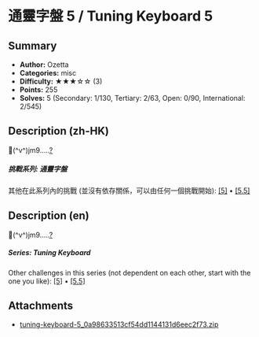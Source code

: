 通靈字盤 5 / Tuning Keyboard 5
===

## Summary

* **Author:** Ozetta
* **Categories:** misc
* **Difficulty:** ★★★☆☆ (3)
* **Points:** 255
* **Solves:** 5 (Secondary: 1/130, Tertiary: 2/63, Open: 0/90, International: 2/545)

## Description (zh-HK)

🫵(^v^)jm9.....[?](https://files.chal.sh/tuning-keyboard-5_0a98633513cf54dd1144131d6eec2f73.zip)

##### 挑戰系列: 通靈字盤

其他在此系列內的挑戰 (並沒有依存關係，可以由任何一個挑戰開始): [[5]](/challenges/737170479) • [[5.5]](/challenges/377742175)

## Description (en)

🫵(^v^)jm9.....[?](https://files.chal.sh/tuning-keyboard-5_0a98633513cf54dd1144131d6eec2f73.zip)

##### Series: Tuning Keyboard

Other challenges in this series (not dependent on each other, start with the one you like): [[5]](/challenges/737170479) • [[5.5]](/challenges/377742175)

## Attachments

- [tuning-keyboard-5_0a98633513cf54dd1144131d6eec2f73.zip](https://github.com/blackb6a/hkcert-ctf-2024-challenges-public/releases/download/v1.0.0/tuning-keyboard-5_0a98633513cf54dd1144131d6eec2f73.zip)




